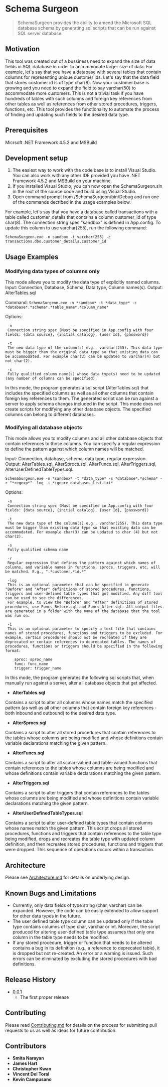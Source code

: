 # Schema Surgeon
> SchemaSurgeon provides the ability to amend the Microsoft SQL database schema by generating sql scripts that can be run against SQL server database.  


## Motivation
This tool was created out of a bussiness need to expand the size of data fields in SQL database in order to accommodate larger size of data. For example, let's say that you have a database with several tables that contain columns for representing unique customer ids. Let's say that the data field that stores customer id is of type char(8). Now your customer base is growing and you need to expand the field to say varchar(50) to accommodate more customers. This is not a trivial task if you have hundreds of tables with such columns and foreign key references from other tables as well as references from other stored procedures, triggers, functions, etc. This tool provides the functionality to automate the process of finding and updating such fields to the desired data type.  
 

## Prerequisites
Micrsoft .NET Framework 4.5.2 and MSBuild  
 

## Development setup

1. The easiest way to work with the code base is to install Visual Studio. You can also work with any other IDE provided you have .NET Framework 4.5.2 and MSBuild on your machine.
2. If you installed Visual Studio, you can now open the SchemaSurgeon.sln in the root of the source code and build using Visual Studio.
3. Open command prompt from /SchemaSurgeon/bin/Debug and run one of the commands decribed in the usage examples below. 

For example, let's say that you have a database called transactions with a table called customer_details that contains a column customer_id of type char(8). The connection string spec "sandbox" is defined in App.config. To update this column to use varchar(255), run the following command:

```SchemaSurgeon.exe -n sandbox -t varchar(255) -c transactions.dbo.customer_details.customer_id```
 

## Usage Examples

### Modifying data types of columns only

This mode allows you to modify the data type of explicitly named columns. 
Input: Connection, Database, Schema, Data type, Column names(s).
Output: AlterTables.sql

Command:
```SchemaSurgeon.exe -n *sandbox* -t *data_type* -c *database*.*schema*.*table_name*.*column_name*```

   Options: 
   
     -n 
	 Connection string spec (Must be specified in App.config with four fields: {data source}, {initial catalog}, {user Id}, {password})
	 
	 -t 
	 The new data type of the column(s) e.g., varchar(255). This data type must be bigger than the original data type so that existing data can be accommodated. For example char(3) can be updated to varchar(4) but not char(2). 
	 
	 -c 
	 Fully qualified column name(s) whose data type(s) need to be updated (any number of columns can be specified).

In this mode, the program generates a sql script (AlterTables.sql) that includes the specified columns as well as all other columns that contain foreign key references to them. The generated script can be run against a server to apply schema changes included in the script. This mode does not create scripts for modifying any other database objects. The specified columns can belong to different databases.

### Modifying all database objects

This mode allows you to modify columns and all other database objects that contain references to those columns. You can specify a regular expression to define the pattern against which column names will be matched.

Input: Connection, database, schema, data type, regular expression.
Output: AlterTables.sql, AlterSprocs.sql, AlterFuncs.sql, AlterTriggers.sql, AlterUserDefinedTableTypes.sql.

```SchemaSurgeon.exe -n *sandbox* -t *data_type* -s *database*.*schema* -r "*regexp*" -log -i *ignore_databases_list.txt*```

Options: 

     -n 
	 Connection string spec (Must be specified in App.config with four fields: {data source}, {initial catalog}, {user Id}, {password})
	 
	 -t 
	 The new data type of the column(s) e.g., varchar(255). This data type must be bigger than existing data type so that existing data can be accommodated. For example char(3) can be updated to char (4) but not char(2). 
	 
	 -s 
	 Fully qualified schema name
	 
	 -r
	 Regular expression that defines the pattern against which names of columns, and variable names in functions, sprocs, triggers, etc. will be matched. E.g., ".*customer.*id.*"
	 
	 -log  
	 This is an optional parameter that can be specified to generate "Before" and "After" definitions of stored procedures, functions, triggers and user-defined table types that got modified. Any diff tool can be used to see the differences. 
	 For example, to view the "Before" and "After" definitions of stored procedures, use Funcs_Before.sql and Funcs_After.sql. All output files are generated in a folder with the name of the database that the tool was run on.
	 
	 -i 
	 This is an optional parameter to specify a text file that contains names of stored procedures, functions and triggers to be excluded. For example, certain procedures should not be recreated if they are deprecated or contain references to deprecated tables. The names of procedures, functions or triggers should be specified in the following format:

		sproc: sproc_name
		func: func_name
		trigger: trigger_name

In this mode, the program generates the following sql scripts that, when manually run against a server, alter all database objects that get affected. 

* **AlterTables.sql** 

Contains a script to alter all columns whose names match the specified pattern (as well as all other columns that contain foreign key references - both inbound and outbound) to the desired data type.

* **AlterSprocs.sql** 

Contains a script to alter all stored procedures that contain references to the tables whose columns are being modified and whose definitions contain variable declarations matching the given pattern. 

* **AlterFuncs.sql**

Contains a script to alter all scalar-valued and table-valued functions that contain references to the tables whose columns are being modified and whose definitions contain variable declarations matching the given pattern. 
 
* **AlterTriggers.sql**

Contains a script to alter triggers that contain references to the tables whose columns are being modified and whose definitions contain variable declarations matching the given pattern. 

* **AlterUserDefinedTableTypes.sql**

Contains a script to alter user-defined table types that contain columns whose names match the given pattern. This script drops all stored procedures, functions and triggers that contain references to the table type being modified, drops and recreates the table type with updated column definition, and then recreates stored procedures, functions and triggers that were dropped. This sequence of operations occurs within a transaction.  
 
## Architecture

Please see [Architecture.md](https://github.com/smitanarayan/Schema-Surgeon/blob/master/Architecture.md) for details on underlying design.

## Known Bugs and Limitations
* Currently, only data fields of type string (char, varchar) can be expanded. However, the code can be easily extended to allow support for other data types in the future.
* The user defined table type column can be updated only if the table type contains columns of type char, varchar or int. Moreover, the script produced for altering user-defined table type assumes that only one column in the table type needs to be modified. 
* If any stored procedure, trigger or function that needs to be altered contains a bug in its definition (e.g., a reference to deprecated table), it is dropped but not re-created. An error or a warning is issued. Such errors can be eliminated by excluding the stored procedures with bad definitions. 

## Release History

* 0.0.1
   * The first proper release  


## Contributing

Please read [Contributing.md](https://github.com/smitanarayan/Schema-Surgeon/blob/master/Contributing.md) for details on the process for submitting pull requests to us as well as ideas for future contribution.  


## Contributors

* **Smita Narayan**
* **James Hart**
* **Christopher Kwan**
* **Vincent Del Toral** 
* **Kevin Campusano**



